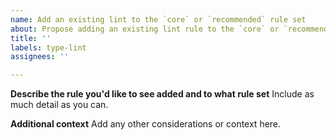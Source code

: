 ```yaml
---
name: Add an existing lint to the `core` or `recommended` rule set
about: Propose adding an existing lint rule to the `core` or `recommended` rule set.
title: ''
labels: type-lint
assignees: ''

---
```


**Describe the rule you'd like to see added and to what rule set**
Include as much detail as you can. 

**Additional context**
Add any other considerations or context here.
